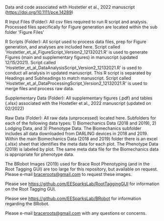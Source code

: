 Data and code associated with Hostetler et al., 2022 manuscript (https://doi.org/10.1111/pce.14289)

R Input Files (Folder): All csv files required to run R script and analysis. Processed files specifically for Figure generation are located within the sub folder 'Figure Files'

R Scripts (Folder): All script used to process data files, prep for Figure generation, and analyses are included here. Script called 'Hostetler_et_al_FigureScript_Version2_12132021.R' is used to generate Figures (main and supplementary figures) in manuscript (updated 12/15/2021). Script called 'Hostetler_et_al_DataAnalysisScript_Version2_12132021.R' is used to conduct all analysis in updated manuscript. This R script is separated by Headings and Subheadings to match manuscript. Script called 'Hostetler_et_al_DataProcessingScript_Version2_12132021.R' is used to merge files and process raw data. 

Supplementary Data (Folder): All supplementary figures (.pdf) and tables (.xlsx) associated with the Hostetler et al., 2022 manuscript (updated on 02/2022) 

Raw Data (Folder): All raw data (unprocessed) located here. Subfolders for each of the following data types: 1) Biomechanics Data (2018 and 2019), 2) Lodging Data, and 3) Phenotype Data. The Biomechanics subfolder includes all data downloaded from DARLING devices in 2018 and 2019. Within the main Biomechanics Data (2018 and 2019) folder there is an excel (.xlsx) sheet that identifies the meta data for each plot. The Phenotype Data (2019) is labeled by plot. The same meta data file for the Biomechanics data is appropriate for phenotype data. 

The BRobot Images (2019) used for Brace Root Phenotyping (and in the Root Tagging GUI) are too large for this repository, but available on request. Please e-mail braceroots@gmail.com to request these images. 

Please see https://github.com/EESparksLab/RootTaggingGUI for information on the Root Tagging GUI.

Please see https://github.com/EESparksLab/BRobot for information regarding the BRobot.

Please e-mail braceroots@gmail.com with any questions or concerns. 
